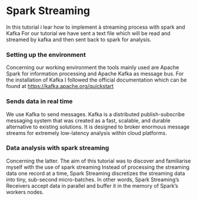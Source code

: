# Spark Streaming

In this tutorial i lear how to implement à streaming process with spark and Kafka
For our tutorial we have sent a text file which will be read and streamed by kafka and then sent back to spark for analysis.

### Setting up the environment 
Concerning our working environment the tools mainly used are Apache Spark for information processing and Apache Kafka as message bus.
For the installation of Kafka I followed the official documentation which can be found at https://kafka.apache.org/quickstart 

### Sends data in real time
We use Kafka to send messages. Kafka is a distributed publish-subscribe messaging system that was created as a fast, scalable, and durable alternative to existing solutions. It is designed to broker enormous message streams for extremely low-latency analysis within cloud platforms. 


### Data analysis with spark streaming
Concerning the latter. The aim of this tutorial was to discover and familiarise myself with the use of spark streaming
Instead of processing the streaming data one record at a time, Spark Streaming discretizes the streaming data into tiny, sub-second micro-batches. In other words, Spark Streaming’s Receivers accept data in parallel and buffer it in the memory of Spark’s workers nodes. 

